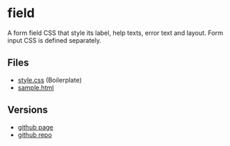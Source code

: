 # field

A form field CSS that style its label, help texts, error text and layout. Form input CSS is defined separately.

## Files

- [style.css](./style.css) (Boilerplate)
- [sample.html](./sample.html)

## Versions

- [github page](https://jamesroberthugginsngo.github.io/css-boilerplates/src/field)
- [github repo](https://github.com/JamesRobertHugginsNgo/css-boilerplates/tree/main/src/field)

